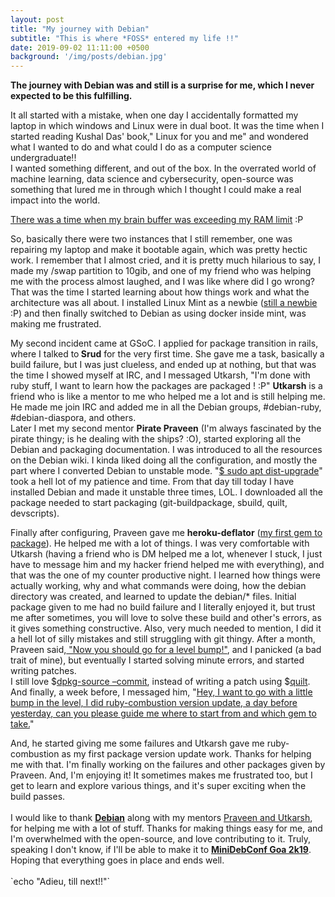 ```yaml
---
layout: post
title: "My journey with Debian"
subtitle: "This is where *FOSS* entered my life !!"
date: 2019-09-02 11:11:00 +0500
background: '/img/posts/debian.jpg'
---
```


<b>The journey with Debian was and still is a surprise for me, which I never expected to be this fulfilling. </b>
<p>It all started with a mistake, when one day I accidentally formatted my laptop  in which windows and Linux were in dual boot. It was the time when I started reading Kushal Das' book," Linux for you and me" and wondered what I wanted to do and what could I do as a computer science undergraduate!!<br> 
I wanted something different, and out of the box. In the overrated world of machine learning, data science and cybersecurity, open-source was something that lured me in through which I thought I could make a real impact into the world.</p>
<p><u>There was a time when my brain buffer was exceeding my RAM limit</u> :P</p>
<p>So, basically there were two instances that I still remember, one was repairing my laptop and make it bootable again, which was pretty hectic work. I remember that I almost cried, and it is pretty much hilarious to say, I made my /swap partition to 10gib, and one of my friend who was helping me with the process almost laughed, and I was like where did I go wrong?
That was the time I started learning about how things work and what the architecture was all about.
I installed Linux Mint as a newbie (<u>still a newbie</u> :P) and then finally switched to Debian as using docker inside mint, was making me frustrated.</p>
<p>My second incident came at GSoC. I applied for package transition in rails, where I talked to<b> Srud</b> for the very first time. She gave me a task, basically a build failure, but I was just clueless, and ended up at nothing, but that was the time I showed myself at IRC, and I messaged Utkarsh, "I'm done with ruby stuff, I want to learn how the packages are packaged ! :P"
<b>Utkarsh</b> is a friend who is like a mentor to me who helped me a lot and is still helping me. He made me join IRC and added me in all the Debian groups, #debian-ruby, #debian-diaspora, and others.
<br>Later I met my second mentor 
<b>Pirate Praveen</b>
(I'm always fascinated by the pirate thingy; is he dealing with the ships? :O), started exploring all the Debian and packaging documentation. I was introduced to all the resources on the Debian wiki. I kinda liked doing all the configuration, and mostly the part where I converted Debian to unstable mode. "<u>$ sudo apt dist-upgrade</u>" took a hell lot of my patience and time. From that day till today I have installed Debian and made it unstable three times, LOL. I downloaded all the package needed to start packaging (git-buildpackage, sbuild, quilt, devscripts).</p>
<p>
Finally after configuring, Praveen gave me <b>heroku-deflator</b> (<u>my first gem to package</u>). He helped me with a lot of things. I was very comfortable with Utkarsh (having a friend who is DM helped me a lot, whenever I stuck, I just have to message him and my hacker friend helped me with everything), and that was the one of my counter productive night. I learned how things were actually working, why and what commands were doing, how the debian directory was created, and learned to update the debian/* files. Initial package given to me had no build failure and I literally enjoyed it, but trust me after sometimes, you will love to solve these build and other's errors, as it gives something constructive. Also, very much needed to mention, I did it a hell lot of silly mistakes and still struggling with git thingy.
After a month, Praveen said,<u> "Now you should go for a level bump!"</u>, and I panicked (a bad trait of mine), but eventually I started solving minute errors, and started writing patches.<br> I still love $<u>dpkg-source –commit</u>, instead of writing a patch using $<u>quilt</u>. And finally, a week before, I messaged him, "<u>Hey, I want to go with a little bump in the level, I did ruby-combustion version update, a day before yesterday, can you please guide me where to start from and which gem to take.</u>" </p>
And, he started giving me some failures and Utkarsh gave me ruby-combustion as my first package version update work. Thanks for helping me with that. I'm finally working on the failures and other packages given by Praveen.
And, I'm enjoying it! It sometimes makes me frustrated too, but I get to  learn and explore various things, and it's super exciting when the build passes.<br>
<br>I would like to thank <b><u>Debian</u></b> along with my mentors <u>Praveen and Utkarsh</u>, for helping me with a lot of stuff. Thanks for making things easy for me, and I'm overwhelmed with the open-source, and love contributing to it.
Truly, speaking I don't know, if I'll be able to make it to <u><b>MiniDebConf Goa 2k19</b></u>. Hoping that everything goes in place and ends well.
<br>
<br>
`echo "Adieu, till next!!"`

